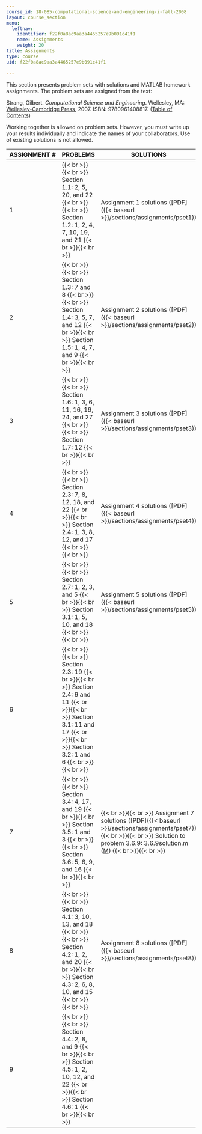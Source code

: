 ```yaml
---
course_id: 18-085-computational-science-and-engineering-i-fall-2008
layout: course_section
menu:
  leftnav:
    identifier: f22f0a8ac9aa3a4465257e9b091c41f1
    name: Assignments
    weight: 20
title: Assignments
type: course
uid: f22f0a8ac9aa3a4465257e9b091c41f1

---
```


This section presents problem sets with solutions and MATLAB homework assignments. The problem sets are assigned from the text:

Strang, Gilbert. _Computational Science and Engineering_. Wellesley, MA: [Wellesley-Cambridge Press](http://www.wellesleycambridge.com/), 2007. ISBN: 9780961408817. ([Table of Contents](http://www-math.mit.edu/cse/#toc))

Working together is allowed on problem sets. However, you must write up your results individually and indicate the names of your collaborators. Use of existing solutions is not allowed.

| ASSIGNMENT # | PROBLEMS | SOLUTIONS | MATLAB HOMEWORKS |
| --- | --- | --- | --- |
| 1 |  {{< br >}}{{< br >}} Section 1.1: 2, 5, 20, and 22 {{< br >}}{{< br >}} Section 1.2: 1, 2, 4, 7, 10, 19, and 21 {{< br >}}{{< br >}}  | Assignment 1 solutions ([PDF]({{< baseurl >}}/sections/assignments/pset1)) | ([PDF]({{< baseurl >}}/sections/assignments/mt1_18085_f07)) |
| 2 |  {{< br >}}{{< br >}} Section 1.3: 7 and 8 {{< br >}}{{< br >}} Section 1.4: 3, 5, 7, and 12 {{< br >}}{{< br >}} Section 1.5: 1, 4, 7, and 9 {{< br >}}{{< br >}}  | Assignment 2 solutions ([PDF]({{< baseurl >}}/sections/assignments/pset2)) |  {{< br >}}{{< br >}} ([PDF]({{< baseurl >}}/sections/assignments/mt2_18085_f07)) {{< br >}}{{< br >}} {{< h 3 >}}MATLAB code{{< /h >}} {{< br >}}{{< br >}} normalmodescode.m ([M](/courses/mathematics/18-085-computational-science-and-engineering-i-fall-2008/assignments/normalmodescode.m)) {{< br >}}{{< br >}}  |
| 3 |  {{< br >}}{{< br >}} Section 1.6: 1, 3, 6, 11, 16, 19, 24, and 27 {{< br >}}{{< br >}} Section 1.7: 12 {{< br >}}{{< br >}}  | Assignment 3 solutions ([PDF]({{< baseurl >}}/sections/assignments/pset3)) | ([PDF]({{< baseurl >}}/sections/assignments/mtp_18085_f07)) |
| 4 |  {{< br >}}{{< br >}} Section 2.3: 7, 8, 12, 18, and 22 {{< br >}}{{< br >}} Section 2.4: 1, 3, 8, 12, and 17 {{< br >}}{{< br >}}  | Assignment 4 solutions ([PDF]({{< baseurl >}}/sections/assignments/pset4)) |  {{< br >}}{{< br >}} Section 2.3: 3, parts 1 and 5 {{< br >}}{{< br >}} Section 2.4: 19 and 21 (use the note on that page to construct matrices) {{< br >}}{{< br >}} {{< h 3 >}}MATLAB code{{< /h >}} {{< br >}}{{< br >}} gramschmidt.m ([M](/courses/mathematics/18-085-computational-science-and-engineering-i-fall-2008/assignments/gramschmidt.m))  {{< br >}}modifiedgramschmidt.m ([M](/courses/mathematics/18-085-computational-science-and-engineering-i-fall-2008/assignments/modifiedgramschmidt.m))  {{< br >}}householder.m ([M](/courses/mathematics/18-085-computational-science-and-engineering-i-fall-2008/assignments/householder.m)) {{< br >}}{{< br >}} {{< h 3 >}}Solutions{{< /h >}} {{< br >}}{{< br >}} ([PDF]({{< baseurl >}}/sections/assignments/mt4_18085_solf07)) {{< br >}}{{< br >}}  |
| 5 |  {{< br >}}{{< br >}} Section 2.7: 1, 2, 3, and 5 {{< br >}}{{< br >}} Section 3.1: 1, 5, 10, and 18 {{< br >}}{{< br >}}  | Assignment 5 solutions ([PDF]({{< baseurl >}}/sections/assignments/pset5)) | &nbsp; |
| 6 |  {{< br >}}{{< br >}} Section 2.3: 19 {{< br >}}{{< br >}} Section 2.4: 9 and 11 {{< br >}}{{< br >}} Section 3.1: 11 and 17 {{< br >}}{{< br >}} Section 3.2: 1 and 6 {{< br >}}{{< br >}}  | &nbsp; |
| 7 |  {{< br >}}{{< br >}} Section 3.4: 4, 17, and 19 {{< br >}}{{< br >}} Section 3.5: 1 and 3 {{< br >}}{{< br >}} Section 3.6: 5, 6, 9, and 16 {{< br >}}{{< br >}}  |  {{< br >}}{{< br >}} Assignment 7 solutions ([PDF]({{< baseurl >}}/sections/assignments/pset7)) {{< br >}}{{< br >}} Solution to problem 3.6.9: 3.6.9solution.m ([M](/courses/mathematics/18-085-computational-science-and-engineering-i-fall-2008/assignments/369solution.m)) {{< br >}}{{< br >}}  | &nbsp; |
| 8 |  {{< br >}}{{< br >}} Section 4.1: 3, 10, 13, and 18 {{< br >}}{{< br >}} Section 4.2: 1, 2, and 20 {{< br >}}{{< br >}} Section 4.3: 2, 6, 8, 10, and 15 {{< br >}}{{< br >}}  | Assignment 8 solutions ([PDF]({{< baseurl >}}/sections/assignments/pset8)) | &nbsp; |
| 9 |  {{< br >}}{{< br >}} Section 4.4: 2, 8, and 9 {{< br >}}{{< br >}} Section 4.5: 1, 2, 10, 12, and 22 {{< br >}}{{< br >}} Section 4.6: 1 {{< br >}}{{< br >}}  | &nbsp; |
